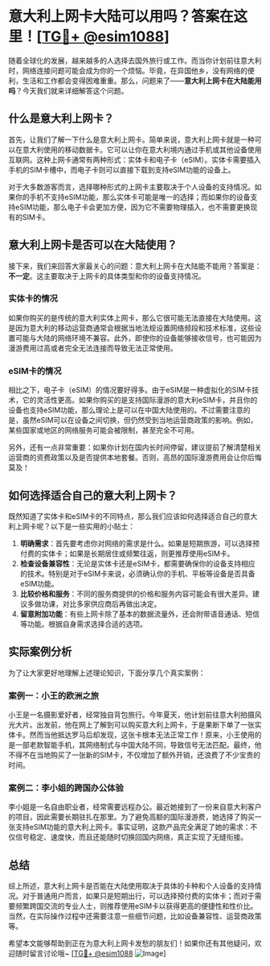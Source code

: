 # 意大利上网卡大陆可以用吗？答案在这里！[[TG💪+ @esim1088](https://t.me/s/esim1088)]

随着全球化的发展，越来越多的人选择去国外旅行或工作。而当你计划前往意大利时，网络连接问题可能会成为你的一个烦恼。毕竟，在异国他乡，没有网络的便利，生活和工作都会变得困难重重。那么，问题来了——**意大利上网卡在大陆能用吗**？今天我们就来详细解答这个问题。

## 什么是意大利上网卡？

首先，让我们了解一下什么是意大利上网卡。简单来说，意大利上网卡就是一种可以在意大利使用的移动数据卡。它可以让你在意大利境内通过手机或其他设备使用互联网。这种上网卡通常有两种形式：实体卡和电子卡（eSIM）。实体卡需要插入手机的SIM卡槽中，而电子卡则可以直接下载到支持eSIM功能的设备上。

对于大多数游客而言，选择哪种形式的上网卡主要取决于个人设备的支持情况。如果你的手机不支持eSIM功能，那么实体卡可能是唯一的选择；而如果你的设备支持eSIM功能，那么电子卡会更加方便，因为它不需要物理插入，也不需要更换现有的SIM卡。

## 意大利上网卡是否可以在大陆使用？

接下来，我们来回答大家最关心的问题：意大利上网卡在大陆能不能用？答案是：**不一定**。这主要取决于上网卡的具体类型和你的设备支持情况。

### 实体卡的情况

如果你购买的是传统的意大利实体上网卡，那么它很可能无法直接在大陆使用。这是因为意大利的移动运营商通常会根据当地法规设置网络频段和技术标准，这些设置可能与大陆的网络环境不兼容。此外，即使你的设备能够接收信号，也可能因为漫游费用过高或者完全无法连接而导致无法正常使用。

### eSIM卡的情况

相比之下，电子卡（eSIM）的情况要好得多。由于eSIM是一种虚拟化的SIM卡技术，它的灵活性更高。如果你购买的是支持国际漫游的意大利eSIM卡，并且你的设备也支持eSIM功能，那么理论上是可以在中国大陆使用的。不过需要注意的是，虽然eSIM可以在设备之间切换，但仍然受到当地运营商政策的影响。例如，某些国家或地区的网络服务可能会被限制，甚至完全不可用。

另外，还有一点非常重要：如果你计划在国内长时间停留，建议提前了解清楚相关运营商的资费政策以及是否提供本地套餐。否则，高昂的国际漫游费用会让你后悔莫及！

## 如何选择适合自己的意大利上网卡？

既然知道了实体卡和eSIM卡的不同特点，那么我们应该如何选择适合自己的意大利上网卡呢？以下是一些实用的小贴士：

1. **明确需求**：首先要考虑你对网络的需求是什么。如果是短期旅游，可以选择预付费的实体卡；如果是长期居住或频繁往返，则更推荐使用eSIM卡。
2. **检查设备兼容性**：无论是实体卡还是eSIM卡，都需要确保你的设备支持相应的技术。特别是对于eSIM卡来说，必须确认你的手机、平板等设备是否具备eSIM功能。
3. **比较价格和服务**：不同的服务商提供的价格和服务内容可能会有很大差异。建议多做功课，对比多家供应商后再做出决定。
4. **留意附加功能**：有些上网卡除了基本的数据流量外，还会附带语音通话、短信等功能。根据自身需求选择合适的选项。

## 实际案例分析

为了让大家更好地理解上述理论知识，下面分享几个真实案例：

### 案例一：小王的欧洲之旅

小王是一名摄影爱好者，经常独自背包旅行。今年夏天，他计划前往意大利拍摄风光大片。出发前，他在网上了解到可以购买意大利上网卡，于是果断下单了一张实体卡。然而当他抵达罗马后却发现，这张卡根本无法正常工作！原来，小王使用的是一部老款智能手机，其网络制式与中国大陆不同，导致信号无法匹配。最终，他不得不在当地购买了一张新的SIM卡，不仅增加了额外开销，还浪费了不少宝贵的时间。

### 案例二：李小姐的跨国办公体验

李小姐是一名自由职业者，经常需要远程办公。最近她接到了一份来自意大利客户的项目，因此需要长期驻扎在那里。为了避免高额的国际漫游费，她选择了购买一张支持eSIM功能的意大利上网卡。事实证明，这款产品完全满足了她的需求：不仅信号稳定、速度快，而且还能随时切换回国内网络，真正实现了无缝衔接。

## 总结

综上所述，意大利上网卡是否能在大陆使用取决于具体的卡种和个人设备的支持情况。对于普通用户而言，如果只是短期出行，可以选择预付费的实体卡；而对于需要频繁跨国交流的专业人士，则推荐使用eSIM卡以获得更高的便捷性和性价比。当然，在实际操作过程中还需要注意一些细节问题，比如设备兼容性、运营商政策等。

希望本文能够帮助到正在为意大利上网卡发愁的朋友们！如果你还有其他疑问，欢迎随时留言讨论哦~ [[TG💪+ @esim1088](https://t.me/s/esim1088) ![Image](https://i.postimg.cc/4NQfJmqS/Snipaste-2025-05-13-00-14-12.png)]
